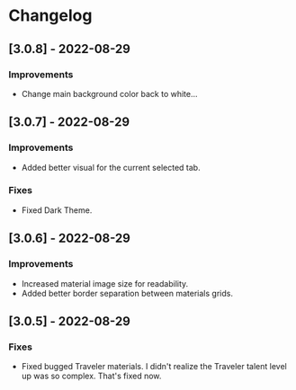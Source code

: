 # Changelog

## [3.0.8] - 2022-08-29
### Improvements
  - Change main background color back to white...
## [3.0.7] - 2022-08-29
### Improvements
  - Added better visual for the current selected tab.
### Fixes
 - Fixed Dark Theme.
## [3.0.6] - 2022-08-29
### Improvements
 - Increased material image size for readability.
 - Added better border separation between materials grids.
## [3.0.5] - 2022-08-29
### Fixes
  - Fixed bugged Traveler materials. I didn't realize the Traveler talent level up was so complex. That's fixed now.